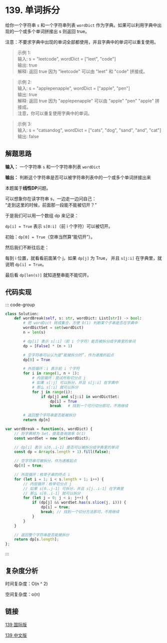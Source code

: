 # 139. 单词拆分 <Badge type="warning" text="Medium" />

给你一个字符串 `s` 和一个字符串列表 `wordDict` 作为字典。如果可以利用字典中出现的一个或多个单词拼接出 s 则返回 true。

注意：不要求字典中出现的单词全部都使用，并且字典中的单词可以重复使用。

>示例 1:  
输入: s = "leetcode", wordDict = ["leet", "code"]   
输出: true   
解释: 返回 true 因为 "leetcode" 可以由 "leet" 和 "code" 拼接成。

>示例 2:  
输入: s = "applepenapple", wordDict = ["apple", "pen"]   
输出: true   
解释: 返回 true 因为 "applepenapple" 可以由 "apple" "pen" "apple" 拼接成。   
注意，你可以重复使用字典中的单词。

>示例 3:  
输入: s = "catsandog", wordDict = ["cats", "dog", "sand", "and", "cat"]   
输出: false

## 解题思路
**输入：** 一个字符串 `s` 和一个字符串列表 `wordDict` 

**输出：** 判断这个字符串是否可以被字符串列表中的一个或多个单词拼接出来

本题属于**线性DP**问题。

可以想象你在读字符串 s，一边走一边问自己：   
“走到这里的时候，前面那一段能不能被切开？”

于是我们可以用一个数组 dp 来记录：

`dp[i] = True` 表示 `s[0:i]`（前 i 个字符）可以被切开。

初始：`dp[0] = True`（空串当然算“能切开”）。

然后我们不断往后走：

每到 i 位置，就看看前面某个 j，如果 `dp[j]` 为 True，
并且 `s[j:i]` 在字典里，就说明 `dp[i] = True`。

最后看 `dp[len(s)]` 就知道整串能不能切开。

## 代码实现

::: code-group

```python
class Solution:
    def wordBreak(self, s: str, wordDict: List[str]) -> bool:
        # 把 wordDict 转成集合，方便 O(1) 判断某个子串是否在字典中
        wordDictSet = set(wordDict)
        n = len(s)

        # dp[i] 表示 s[:i]（前 i 个字符）能否被拆分成字典里的单词
        dp = [False] * (n + 1)

        # 空字符串可以认为是“能被拆分的”，作为递推的起点
        dp[0] = True

        # 外层循环：i 表示前 i 个字符
        for i in range(1, n + 1):
            # 内层循环：尝试所有切分点 j
            # 如果 s[:j] 可以拆分，并且 s[j:i] 在字典中
            # 那么 s[:i] 就可以拆分
            for j in range(i):
                if dp[j] and s[j:i] in wordDictSet:
                    dp[i] = True
                    break   # 找到一个可行切分即可，不用继续
         
        # 返回整个字符串是否能被拆分
        return dp[n]
```

```javascript
var wordBreak = function(s, wordDict) {
    // 将字典转为 Set，提高查询效率 O(1)
    const wordSet = new Set(wordDict);

    // dp[i] 表示 s[0..i-1] 是否可以被拆分成字典里的单词
    const dp = Array(s.length + 1).fill(false);

    // 空字符串可被拆分，作为递推起点
    dp[0] = true;

    // 外层循环：枚举子串的终点 i
    for (let i = 1; i < s.length + 1; i++) {
        // 内层循环：枚举切分点 j
        // 如果 s[0..j-1] 可拆分，并且 s[j..i-1] 在字典里
        // 那么 s[0..i-1] 就可以拆分
        for (let j = 0; j < i; j++) {
            if (dp[j] && wordSet.has(s.slice(j, i))) {
                dp[i] = true;
                break; // 找到一个切分方法即可，不用继续
            }
        }
    }

    // 返回整个字符串是否能被拆分
    return dp[s.length];
};
```

:::

## 复杂度分析

时间复杂度：O(n ^ 2)

空间复杂度：o(n)

## 链接

[139 国际版](https://leetcode.com/problems/word-break/description/)

[139 中文版](https://leetcode.cn/problems/word-break/description/)

